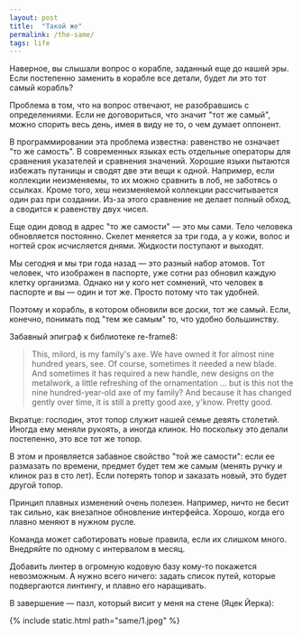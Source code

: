 ```yaml
---
layout: post
title:  "Такой же"
permalink: /the-same/
tags: life
---
```


Наверное, вы слышали вопрос о корабле, заданный еще до нашей эры. Если постепенно заменить в корабле все детали, будет ли это тот самый корабль?

Проблема в том, что на вопрос отвечают, не разобравшись с определениями. Если не договориться, что значит "тот же самый", можно спорить весь день, имея в виду не то, о чем думает оппонент.

В программировании эта проблема известна: равенство не означает "то же самость". В современных языках есть отдельные операторы для сравнения указателей и сравнения значений. Хорошие языки пытаются избежать путаницы и сводят две эти вещи к одной. Например, если коллекции неизменяемы, то их можно сравнить в лоб, не заботясь о ссылках. Кроме того, хеш неизменяемой коллекции рассчитывается один раз при создании. Из-за этого сравнение не делает полный обход, а сводится к равенству двух чисел.

Еще один довод в адрес "то же самости" — это мы сами. Тело человека обновляется постоянно. Скелет меняется за три года, а у кожи, волос и ногтей срок исчисляется днями. Жидкости поступают и выходят.

Мы сегодня и мы три года назад — это разный набор атомов. Тот человек, что изображен в паспорте, уже сотни раз обновил каждую клетку организма. Однако ни у кого нет сомнений, что человек в паспорте и вы — один и тот же. Просто потому что так удобней.

Поэтому и корабль, в котором обновили все доски, тот же самый. Если, конечно, понимать под "тем же самым" то, что удобно большинству.

Забавный эпиграф к библиотеке re-frame8:

> This, milord, is my family's axe. We have owned it for almost nine hundred years, see. Of course, sometimes it needed a new blade. And sometimes it has required a new handle, new designs on the metalwork, a little refreshing of the ornamentation ... but is this not the nine hundred-year-old axe of my family? And because it has changed gently over time, it is still a pretty good axe, y'know. Pretty good.

Вкратце: господин, этот топор служит нашей семье девять столетий. Иногда ему меняли рукоять, а иногда клинок. Но поскольку это делали постепенно, это все тот же топор.

В этом и проявляется забавное свойство "той  же самости": если ее размазать по времени, предмет будет тем же самым (менять ручку и клинок раз в сто лет). Если потерять топор и заказать новый, это будет другой топор.

Принцип плавных изменений очень полезен. Например, ничто не бесит так сильно, как внезапное обновление интерфейса. Хорошо, когда его плавно меняют в нужном русле.

Команда может саботировать новые правила, если их слишком много. Внедряйте по одному с интервалом в месяц.

Добавить линтер в огромную кодовую базу кому-то покажется невозможным. А нужно всего ничего: задать список путей, которые подвергаются линтингу, и плавно его наращивать.

В завершение — пазл, который висит у меня на стене (Яцек Йерка):

{% include static.html path="same/1.jpeg" %}

